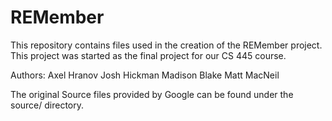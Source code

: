 # REMember

This repository contains files used in the creation of the REMember project.
This project was started as the final project for our CS 445 course.

Authors:
Axel Hranov
Josh Hickman
Madison Blake
Matt MacNeil

The original Source files provided by Google can be found under the source/ directory.
